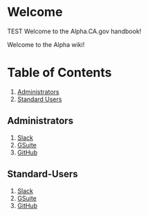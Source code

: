 # Welcome
TEST
Welcome to the Alpha.CA.gov handbook!


Welcome to the Alpha wiki!

# Table of Contents
1. [Administrators](#Administrators)
2. [Standard Users](#Standard-Users)


## Administrators
1. [Slack](https://github.com/cagov/Alpha/wiki/SLACK)
2. [GSuite](https://github.com/cagov/Alpha/wiki/GSuite)
3. [GitHub](https://github.com/cagov/Alpha/wiki/GitHub)

## Standard-Users
1. [Slack](https://github.com/cagov/Alpha/wiki/SLACK-USERS)
2. [GSuite](https://github.com/cagov/Alpha/wiki/GSuite-USERS)
3. [GitHub](https://github.com/cagov/Alpha/wiki/GitHub-USERS)
